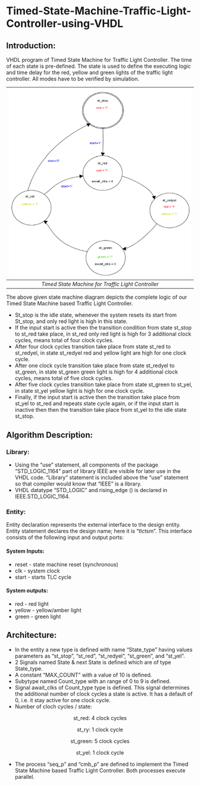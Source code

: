# Timed-State-Machine-Traffic-Light-Controller-using-VHDL

## Introduction:
VHDL program of Timed State Machine for Traffic Light Controller. The time of each state is pre-defined. The state is used to define the executing logic and time delay for the red, yellow and green lights of the traffic light controller. All modes have to be verified by simulation.

| <img src="./Simulation/Timed State Machine.PNG"> |
|:--:| 
| *Timed State Machine for Traffic Light Controller* |

The above given state machine diagram depicts the complete logic of our Timed State Machine based Traffic Light Controller.

* St_stop is the idle state, whenever the system resets its start from St_stop, and only red light is high in this state.
* If the input start is active then the transition condition from state st_stop to st_red take place, in st_red only red light is high for 3 additional clock cycles, means total of four clock cycles.
* After four clock cycles transition take place from state st_red to st_redyel, in state st_redyel red and yellow light are high for one clock cycle.
* After one clock cycle transition take place from state st_redyel to st_green, in state st_green green light is high for 4 additional clock cycles, means total of five clock cycles.
* After five clock cycles transition take place from state st_green to st_yel, in state st_yel yellow light is high for one clock cycle.
* Finally, if the input start is active then the transition take place from st_yel to st_red and repeats state cycle again, or if the input start is inactive then then the transition take place from st_yel to the idle state st_stop.

## Algorithm Description:

### Library:
* Using the “use” statement, all components of the package “STD_LOGIC_1164” part of library IEEE are visible for later use in the VHDL code. “Library” statement is included above the “use” statement so that compiler would know that “IEEE” is a library.
* VHDL datatype “STD_LOGIC” and rising_edge () is declared in IEEE.STD_LOGIC_1164.

### Entity:
Entity declaration represents the external interface to the design entity. Entity statement declares the design name; here it is “tlctsm”. This interface consists of the following input and output ports:

#### System Inputs:
* reset - state machine reset (synchronous)
* clk - system clock
* start - starts TLC cycle

#### System outputs:
* red - red light
* yellow - yellow/amber light
* green - green light

## Architecture:
* In the entity a new type is defined with name “State_type” having values parameters as “st_stop”, “st_red”, “st_redyel”, “st_green”, and “st_yel”.
* 2 Signals named State & next State is defined which are of type State_type.
* A constant “MAX_COUNT” with a value of 10 is defined.
* Subytype named Count_type with an range of 0 to 9 is defined.
* Signal await_clks of Count_type type is defined. This signal determines the additional number of clock cycles a state is active. It has a default of 0, i.e. it stay active for one clock cycle.
* Number of cloch cycles / state:
<p align="center">st_red: 4 clock cycles</p>
<p align="center">st_ry: 1 clock cycle</p>
<p align="center">st_green: 5 clock cycles</p>
<p align="center">st_yel: 1 clock cycle</p>

* The process “seq_p” and “cmb_p” are defined to implement the Timed State Machine based Traffic Light Controller. Both processes execute parallel.
